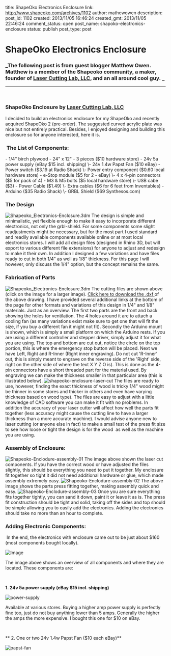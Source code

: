 title: ShapeOko Electronics Enclosure
link: http://www.shapeoko.com/archives/1102
author: mathewowen
description: 
post_id: 1102
created: 2013/11/05 16:46:24
created_gmt: 2013/11/05 22:46:24
comment_status: open
post_name: shapoko-electronics-enclosure
status: publish
post_type: post

# ShapeOko Electronics Enclosure

### _The following post is from guest blogger Matthew Owen. Matthew is a member of the Shapeoko community, a maker, founder of [Laser Cutting Lab, LLC](http://lasercuttinglab.com/shop/), and an all around cool guy. _

* * *

 

### ShapeOko Enclosure by [Laser Cutting Lab, LLC](http://lasercuttinglab.com)

I decided to build an electronics enclosure for my ShapeOko and recently acquired ShapeOko 2 (pre-order). The suggested curved acrylic plate was nice but not entirely practical. Besides, I enjoyed designing and building this enclosure so for anyone interested, here it is.

###  The List of Components:

\- 1/4" birch plywood - 24" x 12" - 3 pieces ($10 hardware store) \- 24v 5a power supply (eBay $15 incl. shipping) \- 24v 1.4w Papst Fan ($10 eBay) \- Power switch ($3.19 at Radio Shack) \- Power entry component ($0.60 local hardware store) \- e-Stop module ($5 for 2 - eBay) \- 4 x 4-pin connectors ($5 for pack of 4) \- M3 & M5 bolts ($5 local hardware store) \- USB cabe ($3) \- Power Cable ($1.49) \- Extra cables ($6 for 6 feet from Inventables) \- Arduino ($35 Radio Shack) \- GRBL Shield ($69 Synthesos.com)  

### The Design

![Shapeoko_Electronics-Enclosure.3dm](/wp-content/uploads/2013/11/shapeoko-enclosure-design.jpg) The design is simple and minimalistic, yet flexible enough to make it easy to incorporate different electronics, not only the grbl-shield. For some components some slight readjustments might be necessary, but for the most part I used standard and readily available components available online or at most local electronics stores. I will add all design files (designed in Rhino 3D, but will export to various different file extensions) for anyone to adjust and redesign to make it their own. In addition I designed a few variations and have files ready to cut in both 1/4" as well as 1/8" thickness. For this page I will however, only discuss the 1/4" option, but the concept remains the same.  

### Fabrication of Parts

![Shapeoko_Electronics-Enclosure.3dm](/wp-content/uploads/2013/11/shapeoko-enclosure-laser-cut-parts1.jpg) The cutting files are shown above (click on the image for a larger image). [Click here to download the .dxf ](http://www.shapeoko.com/wp-content/uploads/2013/11/Shapeoko-Enclodure-option-1.zip)of the above drawing. I have provided several additional links at the bottom of the page for other formats and variations of this design in 1/4" and 1/8" materials. Just as an overview. The first two parts are the front and back showing the holes for ventilation. The 4 holes around it are to attach a cooling fan (as many variations exist make sure to get one that will fit the size, if you buy a different fan it might not fit). Secondly the Arduino mount is shown, which is simply a small platform on which the Arduino rests. If you are using a different controller and stepper driver, simply adjust it for what you are using. The top and bottom are cut out, notice the circle on the top portion, this is where the emergency stop button will be placed. Next we have Left, Right and R-Inner (Right inner engraving). Do not cut 'R-Inner' out, this is simply meant to engrave on the reverse side of the 'Right' side, right on the other side of where the text X Y Z O is). This is done as the 4-pin connectors have a short threaded part for the material used. By engraving we can make the thickness smaller in that particular area (this is illustrated below). ![shapeoko-enclosure-laser-cut](http://www.shapeoko.com/wp-content/uploads/2013/11/shapeoko-enclosure-laser-cut.jpg) The files are ready to use, however, finding the exact thickness of wood is tricky 1/4" wood might be thinner in some stores and thicker in others and even have varying thickness based on wood type). The files are easy to adjust with a little knowledge of CAD software you can make it fit with no problems. In addition the accuracy of your laser cutter will affect how well the parts fit together (less accuracy might cause the cutting line to have a larger thickness than a more accurate machine). I would advise anyone new to laser cutting (or anyone else in fact) to make a small test of the press fit size to see how loose or tight the design is for the wood  as well as the machine you are using.  

### Assembly of Enclosure:

![Shapeoko-Enclodure-assembly-01](/wp-content/uploads/2013/11/Shapeoko-Enclodure-assembly-01.jpg) The image above shown the laser cut components. If you have the correct wood or have adjusted the files slightly, this should be everything you need to put it together. My enclosure fit together so tight it did not need additional hardware or glue, which made assembly extremely easy. ![Shapeoko-Enclodure-assembly-02](http://www.shapeoko.com/wp-content/uploads/2013/11/Shapeoko-Enclodure-assembly-02.jpg) The above image shows the parts press fitting together, making assembly quick and easy. ![Shapeoko-Enclodure-assembly-03](http://www.shapeoko.com/wp-content/uploads/2013/11/Shapeoko-Enclodure-assembly-03.jpg) Once you are sure everything fits together tightly, you can sand it down, paint it or leave it as is. The press fit construction should be tight and solid, taking off the sides and top should be simple allowing you to easily add the electronics. Adding the electronics should take no more than an hour to complete.  

### Adding Electronic Components:

 In the end, the electronics with enclosure came out to be just about $160 (most components bought locally).

![Image](http://fablabsf.org/wp-content/uploads/2013/03/enclosure-front.jpg)

The image above shows an overview of all components and where they are located. These components are:

 

**1\. 24v 5a power supply (eBay $15 incl. shipping)**

![power-supply](/wp-content/uploads/2013/11/power-supply.jpg)

Available at various stores. Buying a higher amp power supply is perfectly fine too, just do not buy anything lower than 5 amps. Generally the higher the amps the more expensive. I bought this one for $10 on eBay.

 

** 2\. One or two 24v 1.4w Papst Fan ($10 each eBay)**

![papst-fan](/wp-content/uploads/2013/11/papst-fan.jpg)